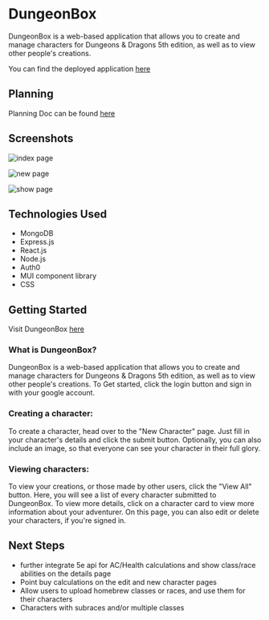 # DungeonBox

DungeonBox is a web-based application that allows you to create and manage characters for Dungeons & Dragons 5th edition, as well as to view other people's creations. 

You can find the deployed application [here](https://dungeonbox.netlify.app/)

## Planning

Planning Doc can be found [here](https://github.com/LSmith97/DungeonBox/blob/main/PLANNING.md)

## Screenshots

![index page](https://i.imgur.com/poho1dD.png)

![new page](https://i.imgur.com/hrKSLY6.png)

![show page](https://i.imgur.com/rC424qY.png)

## Technologies Used

<ul>
  <li>MongoDB</li>
  <li>Express.js</li>
  <li>React.js</li>
  <li>Node.js</li>
  <li>Auth0</li>
  <li>MUI component library</li>
  <li>CSS</li>
</ul>

## Getting Started

Visit DungeonBox [here](https://dungeonbox.netlify.app/)

### What is DungeonBox?

DungeonBox is a web-based application that allows you to create and manage characters for Dungeons & Dragons 5th edition, as well as to view other people's creations. To Get started, click the login button and sign in with your google account.

### Creating a character:

To create a character, head over to the "New Character" page. Just fill in your character's details and click the submit button. Optionally, you can also include an image, so that everyone can see your character in their full glory.

### Viewing characters:

To view your creations, or those made by other users, click the "View All" button. Here, you will see a list of every character submitted to DungeonBox. To view more details, click on a character card to view more information about your adventurer. On this page, you can also edit or delete your characters, if you're signed in.

## Next Steps

<ul>
  <li>further integrate 5e api for AC/Health calculations and show class/race abilities on the details page</li>
  <li>Point buy calculations on the edit and new character pages</li>
  <li>Allow users to upload homebrew classes or races, and use them for their characters</li>
  <li>Characters with subraces and/or multiple classes</li>
</ul>
